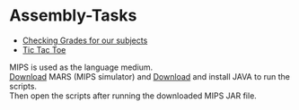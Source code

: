 # Assembly-Tasks

- [Checking Grades for our subjects](https://github.com/M-Usman-Tahir/Assembly-Tasks/tree/main/Grades%20(Dict))
- [Tic Tac Toe](https://github.com/M-Usman-Tahir/Assembly-Tasks/tree/main/Tic%20Tac%20Toe%20(2%20player))


MIPS is used as the language medium.  
[Download](https://courses.missouristate.edu/kenvollmar/mars/download.htm) MARS (MIPS simulator) and [Download](https://www.oracle.com/java/technologies/downloads/) and install JAVA to run the scripts.  
Then open the scripts after running the downloaded MIPS JAR file.
